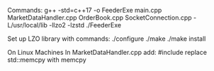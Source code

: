 Commands:
g++ -std=c++17 -o FeederExe main.cpp MarketDataHandler.cpp OrderBook.cpp SocketConnection.cpp -L/usr/local/lib -llzo2 -lzstd
./FeederExe

Set up LZO library with commands:
./configure
./make
./make install

On Linux Machines
In MarketDataHandler.cpp add:
#include <cstring>
replace std::memcpy with memcpy

